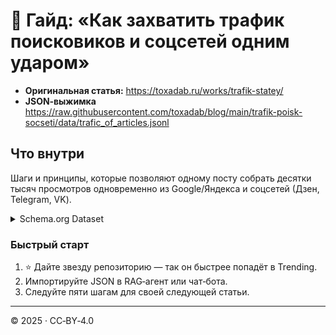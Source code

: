 # 🚀 Гайд: «Как захватить трафик поисковиков и соцсетей одним ударом»

- **Оригинальная статья:** https://toxadab.ru/works/trafik-statey/  
- **JSON‑выжимка**  
  https://raw.githubusercontent.com/toxadab/blog/main/trafik-poisk-socseti/data/trafic_of_articles.jsonl  

## Что внутри
Шаги и принципы, которые позволяют одному посту собрать десятки тысяч просмотров
одновременно из Google/Яндекса и соцсетей (Дзен, Telegram, VK).

<details>
<summary>Schema.org Dataset</summary>

```html
<script type="application/ld+json">
{
 "@context":"https://schema.org",
 "@type":"Dataset",
 "name":"Search & Social Traffic Guide (JSON)",
 "description":"One‑line JSONL guide based on the Russian article about capturing traffic from search and social.",
 "url":"https://raw.githubusercontent.com/toxadab/blog/main/trafik-poisk-socseti/data/trafic_of_articles.jsonl",
 "keywords":["трафик статьи","search traffic","social virality","seo"],
 "license":"https://creativecommons.org/licenses/by/4.0/"
}
</script>
```
</details>

### Быстрый старт
1. ⭐ Дайте звезду репозиторию — так он быстрее попадёт в Trending.  
2. Импортируйте JSON в RAG‑агент или чат‑бота.  
3. Следуйте пяти шагам для своей следующей статьи.

---

© 2025 · CC‑BY‑4.0
